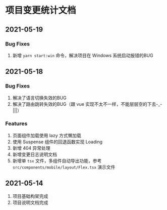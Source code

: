 # 项目变更统计文档

## 2021-05-19

### Bug Fixes

1. 新增 `yarn start:win` 命令，解决项目在 Windows 系统启动报错的BUG

## 2021-05-18

### Bug Fixes

1. 解决了语言切换失效的BUG
2. 解决了路由跳转失效的BUG（跟 vue 实现不太不一样，不能层层空的下去-_-|||）

### Features

1. 页面组件加载使用 lazy 方式懒加载
2. 使用 Suspense 组件的回退函数实现 Loading
3. 新增 404 异常处理
4. 新增变更日志说明文档
5. 新增单 `tsx` 文件，多组件自动导出功能，参考 `src/components/mobile/layout/Flex.tsx` 演示文件

## 2021-05-14

1. 项目基础构架完成
2. 项目说明文档完成
